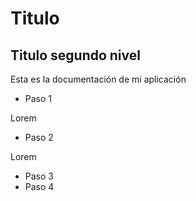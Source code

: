 # Titulo
## Titulo segundo nivel

Esta es la documentación de mi aplicación

- Paso 1

Lorem

- Paso 2

Lorem

- Paso 3
- Paso 4